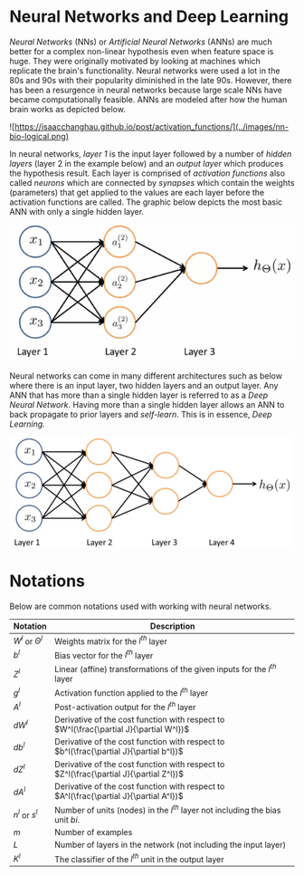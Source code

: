 # Neural Networks and Deep Learning

*Neural Networks* (NNs) or *Artificial Neural Networks* (ANNs) are much better for a complex non-linear hypothesis even when feature space is huge. They were originally motivated by looking at machines which replicate the brain's functionality. Neural networks were used a lot in the 80s and 90s with their popularity diminished in the late 90s. However, there has been a resurgence in neural networks because large scale NNs have became computationally feasible. ANNs are modeled after how the human brain works as depicted below.

![https://isaacchanghau.github.io/post/activation_functions/](../images/nn-bio-logical.png)

In neural networks, *layer 1* is the input layer followed by a number of *hidden layers* (layer 2 in the example below) and an *output layer* which produces the hypothesis result. Each layer is comprised of *activation functions* also called *neurons* which are connected by *synapses* which contain the weights (parameters) that get applied to the values are each layer before the activation functions are called. The graphic below depicts the most basic ANN with only a single hidden layer.

![Neural Network](../images/neural-network.png)

Neural networks can come in many different architectures such as below where there is an input layer, two hidden layers and an output layer.  Any ANN that has more than a single hidden layer is referred to as a *Deep Neural Network*. Having more than a single hidden layer allows an ANN to back propagate to prior layers and *self-learn*. This is in essence, *Deep Learning.*

![Neural Network](../images/neural-network-arch.png)

# Notations

Below are common notations used with working with neural networks.

| Notation            | Description                                                  |
| ------------------- | ------------------------------------------------------------ |
| $W^l$ or $\Theta^l$ | Weights matrix for the $l^{th}$ layer                        |
| $b^l$               | Bias vector for the $l^{th}$ layer                           |
| $Z^l$               | Linear (affine) transformations of the given inputs for the $l^{th}$ layer |
| $g^l$               | Activation function applied to the $l^{th}$ layer            |
| $A^l$               | Post-activation output for the $l^{th}$ layer                |
| $dW^l$              | Derivative of the cost function with respect to $W^l(\frac{\partial J}{\partial W^l})$ |
| $db^l$              | Derivative of the cost function with respect to $b^l(\frac{\partial J}{\partial b^l})$ |
| $dZ^l$              | Derivative of the cost function with respect to $Z^l(\frac{\partial J}{\partial Z^l})$ |
| $dA^l$              | Derivative of the cost function with respect to $A^l(\frac{\partial J}{\partial A^l})$ |
| $n^l$ or $s^l$      | Number of units (nodes) in the $l^{th}$ layer not including the bias unit $bi$. |
| $m$                 | Number of examples                                           |
| $L$                 | Number of layers in the network (not including the input layer) |
| $K^l$               | The classifier of the $l^{th}$ unit in the output layer      |


